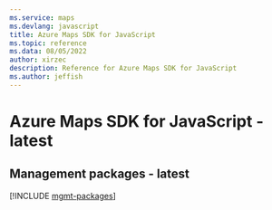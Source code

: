 ```yaml
---
ms.service: maps
ms.devlang: javascript
title: Azure Maps SDK for JavaScript
ms.topic: reference
ms.data: 08/05/2022
author: xirzec
description: Reference for Azure Maps SDK for JavaScript
ms.author: jeffish
---
```

# Azure Maps SDK for JavaScript - latest

## Management packages - latest
[!INCLUDE [mgmt-packages](maps-mgmt-index.md)]